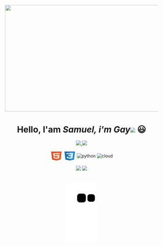 <div aling="center">
<img src="https://64.media.tumblr.com/05df28bdc40847a917bba5cad3e3994d/tumblr_nxcc3vKAy61rt6u7do1_400.gif" width="900" height="350"/>
</div>
   
<h1 align="center">Hello, I'am <i>Samuel, i'm Gay</i><img src="https://raw.githubusercontent.com/kaueMarques/kaueMarques/master/hi.gif" height="30px"></a> 😃️</h1>
<div align="center">

  <a href="https://github.com/Samuca0800">
    <img height="150em" src="https://github-readme-stats.vercel.app/api?username=Samuca0800&count_private=true&include_all_commits=true&show_icons=true&theme=dracula&hide_border=false&show_owner=true"/>
    <img height="150em" src="https://github-readme-stats.vercel.app/api/top-langs/?username=Samuca0800&theme=dracula&hide_border=false&&layout=compact"/>
  </a>
</div>
 <div align="center" valign="top"><br>
<!--   <img align="center" alt="React" height="30" width="40" src="https://raw.githubusercontent.com/devicons/devicon/master/icons/react/react-original.svg"> -->
<!--   <img align="center" alt="Redux" height="30" width="40" src="https://raw.githubusercontent.com/devicons/devicon/master/icons/redux/redux-original.svg"> -->
<!--   <img align="center" alt="Js" height="30" width="40" src="https://raw.githubusercontent.com/devicons/devicon/master/icons/typescript/typescript-plain.svg"> -->
  <img align="center" alt="HTML" height="30" width="40" src="https://raw.githubusercontent.com/devicons/devicon/master/icons/html5/html5-original.svg">
  <img align="center" alt="CSS" height="30" width="40" src="https://raw.githubusercontent.com/devicons/devicon/master/icons/css3/css3-original.svg">
    <img align="center" alt="python" height="30" width="30" src="https://upload.wikimedia.org/wikipedia/commons/thumb/c/c3/Python-logo-notext.svg/1024px-Python-logo-notext.svg.png">
 <img align= "center" alt= "cloud" width="40" height="30" src="https://cdn.jsdelivr.net/gh/devicons/devicon/icons/googlecloud/googlecloud-original.svg" />
  <div align="center">
    <br>
  <a href="https://www.instagram.com/samuel.durbano/" target="_blank"><img src="https://img.shields.io/badge/-Instagram-%23E4405F?style=for-the-badge&logo=instagram&logoColor=white" target="_blank"></a>
  <!-- <a href="https://www.facebook.com/pr.eduardoribeiro" target="_blank"><img src="https://img.shields.io/badge/Facebook-1877F2?style=for-the-badge&logo=facebook&logoColor=white" target="_blank"></a>  -->
  <a href="https://www.linkedin.com/in/samuel-d-urbano-41a919256/2/" target="_blank"><img src="https://img.shields.io/badge/-LinkedIn-%230077B5?style=for-the-badge&logo=linkedin&logoColor=white" target="_blank"></a> 
 
</div>
  <h1></h1>
<div align="center">
  
  ![Snake animation](https://github.com/Samuca0800/Samuca0800/blob/output/github-contribution-grid-snake.svg)
  
</div>

<div align="center">
 
